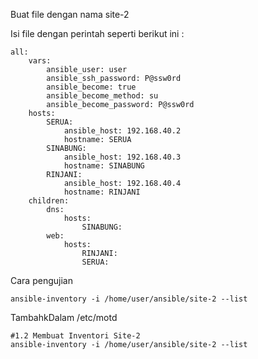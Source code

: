 Buat file dengan nama site-2

Isi file dengan perintah seperti berikut ini : 

```plaintext
all: 
    vars: 
        ansible_user: user
        ansible_ssh_password: P@ssw0rd
        ansible_become: true
        ansible_become_method: su
        ansible_become_password: P@ssw0rd
    hosts: 
        SERUA: 
            ansible_host: 192.168.40.2
            hostname: SERUA
        SINABUNG: 
            ansible_host: 192.168.40.3
            hostname: SINABUNG
        RINJANI: 
            ansible_host: 192.168.40.4
            hostname: RINJANI
    children: 
        dns: 
            hosts: 
                SINABUNG:
        web: 
            hosts: 
                RINJANI: 
                SERUA:
```

Cara pengujian 

```plaintext
ansible-inventory -i /home/user/ansible/site-2 --list
```

TambahkDalam /etc/motd

```plaintext
#1.2 Membuat Inventori Site-2
ansible-inventory -i /home/user/ansible/site-2 --list
```
